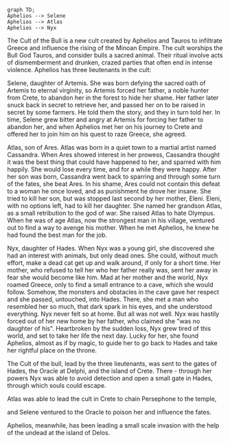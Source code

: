 
```mermaid
graph TD;
Aphelios --> Selene
Aphelios --> Atlas
Aphelios --> Nyx
```
 The Cult of the Bull is a new cult created by Aphelios and Tauros to infiltrate Greece and influence the rising of the Minoan Empire.
 The cult worships the Bull God Tauros, and consider bulls a sacred animal.
 Their ritual involve acts of dismemberment and drunken, crazed parties that often end in intense violence.
 Aphelios has three lieutenants in the cult:
 
Selene, daughter of Artemis.
She was born defying the sacred oath of Artemis to eternal virginity, so Artemis forced her father, a noble hunter from Crete, to abandon her in the forest to hide her shame.
Her father later snuck back in secret to retrieve her, and passed her on to be raised in secret by some farmers.
He told them the story, and they in turn told her. In time, Selene grew bitter and angry at Artemis for forcing her father to abandon her, and when Aphelios met her on his journey to Crete and offered her to join him on his quest to raze Greece, she agreed.
 
Atlas, son of Ares.
Atlas was born in a quiet town to a martial artist named Cassandra.
When Ares showed interest in her prowess, Cassandra thought it was the best thing that could have happened to her, and sparred with him happily.
She would lose every time, and for a while they were happy.
After her son was born, Cassandra went back to sparring and through some turn of the fates, she beat Ares.
In his shame, Ares could not contain this defeat to a woman he once loved, and as punishment he drove her insane.
She tried to kill her son, but was stopped last second by her mother, Eleni.
Eleni, with no options left, had to kill her daughter.
She named her grandson Atlas, as a small retribution to the god of war. She raised Atlas to hate Olympus. When he was of age Atlas, now the strongest man in his village, ventured out to find a way to avenge his mother. When he met Aphelios, he knew he had found the best man for the job.

Nyx, daughter of Hades.
When Nyx was a young girl, she discovered she had an interest with animals, but only dead ones.
She could, without much effort, make a dead cat get up and walk around, if only for a short time.
Her mother, who refused to tell her who her father really was, sent her away in fear she would become like him.
Mad at her mother and the world, Nyx roamed Greece, only to find a small entrance to a cave, which she would follow.
Somehow, the monsters and obstacles in the cave gave her respect and she passed, untouched, into Hades.
There, she met a man who resembled her so much, that dark spark in his eyes, and she understood everything.
Nyx never felt so at home. But all was not well.
Nyx was hastily forced out of her new home by her father, who claimed she "was no daughter of his".
Heartbroken by the sudden loss, Nyx grew tired of this world, and set to take her life the next day. Lucky for her, she found Aphelios, almost as if by magic, to guide her to go back to Hades and take her rightful place on the throne.


The Cult of the bull, lead by the three lieutenants, was sent to the gates of Hades, the Oracle at Delphi, and the island of Crete.
There - through her powers Nyx was able to avoid detection and open a small gate in Hades, through which souls could escape.

Atlas was able to lead the cult in Crete to chain Persephone to the temple, 

and Selene ventured to the Oracle to poison her and influence the fates.

Aphelios, meanwhile, has been leading a small scale invasion with the help of the undead at the island of Delos.